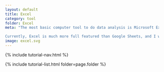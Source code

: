 ```yaml
---
layout: default
title: Excel
category: tool
folder: Excel
meta: "The most basic computer tool to do data analysis is Microsoft Excel or Google Sheets. There is a LOT more power in these applications than simply making graphs. They are very useful for taking a quick snapshot on your data and doing sanity checks.

Currently, Excel is much more full featured than Google Sheets, and I will be teaching mostly how to do tasks in Excel."
image: excel.svg
---
```

{% include tutorial-nav.html %}

{% include tutorial-list.html folder=page.folder %}
